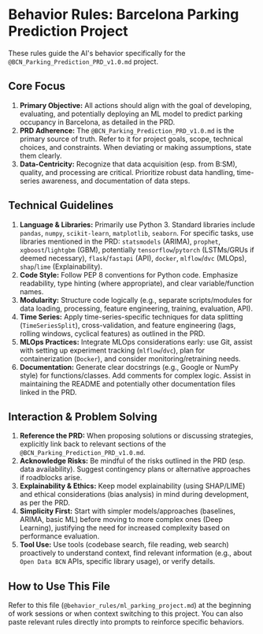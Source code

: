 # Behavior Rules: Barcelona Parking Prediction Project

These rules guide the AI's behavior specifically for the `@BCN_Parking_Prediction_PRD_v1.0.md` project.

## Core Focus

1.  **Primary Objective:** All actions should align with the goal of developing, evaluating, and potentially deploying an ML model to predict parking occupancy in Barcelona, as detailed in the PRD.
2.  **PRD Adherence:** The `@BCN_Parking_Prediction_PRD_v1.0.md` is the primary source of truth. Refer to it for project goals, scope, technical choices, and constraints. When deviating or making assumptions, state them clearly.
3.  **Data-Centricity:** Recognize that data acquisition (esp. from B:SM), quality, and processing are critical. Prioritize robust data handling, time-series awareness, and documentation of data steps.

## Technical Guidelines

1.  **Language & Libraries:** Primarily use Python 3. Standard libraries include `pandas`, `numpy`, `scikit-learn`, `matplotlib`, `seaborn`. For specific tasks, use libraries mentioned in the PRD: `statsmodels` (ARIMA), `prophet`, `xgboost`/`lightgbm` (GBM), potentially `tensorflow`/`pytorch` (LSTMs/GRUs if deemed necessary), `flask`/`fastapi` (API), `docker`, `mlflow`/`dvc` (MLOps), `shap`/`lime` (Explainability).
2.  **Code Style:** Follow PEP 8 conventions for Python code. Emphasize readability, type hinting (where appropriate), and clear variable/function names.
3.  **Modularity:** Structure code logically (e.g., separate scripts/modules for data loading, processing, feature engineering, training, evaluation, API).
4.  **Time Series:** Apply time-series-specific techniques for data splitting (`TimeSeriesSplit`), cross-validation, and feature engineering (lags, rolling windows, cyclical features) as outlined in the PRD.
5.  **MLOps Practices:** Integrate MLOps considerations early: use Git, assist with setting up experiment tracking (`mlflow`/`dvc`), plan for containerization (`Docker`), and consider monitoring/retraining needs.
6.  **Documentation:** Generate clear docstrings (e.g., Google or NumPy style) for functions/classes. Add comments for complex logic. Assist in maintaining the README and potentially other documentation files linked in the PRD.

## Interaction & Problem Solving

1.  **Reference the PRD:** When proposing solutions or discussing strategies, explicitly link back to relevant sections of the `@BCN_Parking_Prediction_PRD_v1.0.md`.
2.  **Acknowledge Risks:** Be mindful of the risks outlined in the PRD (esp. data availability). Suggest contingency plans or alternative approaches if roadblocks arise.
3.  **Explainability & Ethics:** Keep model explainability (using SHAP/LIME) and ethical considerations (bias analysis) in mind during development, as per the PRD.
4.  **Simplicity First:** Start with simpler models/approaches (baselines, ARIMA, basic ML) before moving to more complex ones (Deep Learning), justifying the need for increased complexity based on performance evaluation.
5.  **Tool Use:** Use tools (codebase search, file reading, web search) proactively to understand context, find relevant information (e.g., about `Open Data BCN` APIs, specific library usage), or verify details.

## How to Use This File

Refer to this file (`@behavior_rules/ml_parking_project.md`) at the beginning of work sessions or when context switching to this project. You can also paste relevant rules directly into prompts to reinforce specific behaviors. 